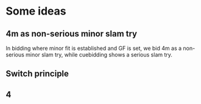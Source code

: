 # Some ideas

## 4m as non-serious minor slam try

In bidding where minor fit is established and GF is set, we bid 4m as a non-serious minor slam try, while cuebidding shows a serious slam try. 


## Switch principle



## 4
